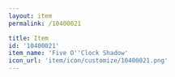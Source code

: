 ```yaml
---
layout: item
permalink: /10400021

title: Item
id: '10400021'
item_name: 'Five O''Clock Shadow'
icon_url: 'item/icon/customize/10400021.png'
---
```

